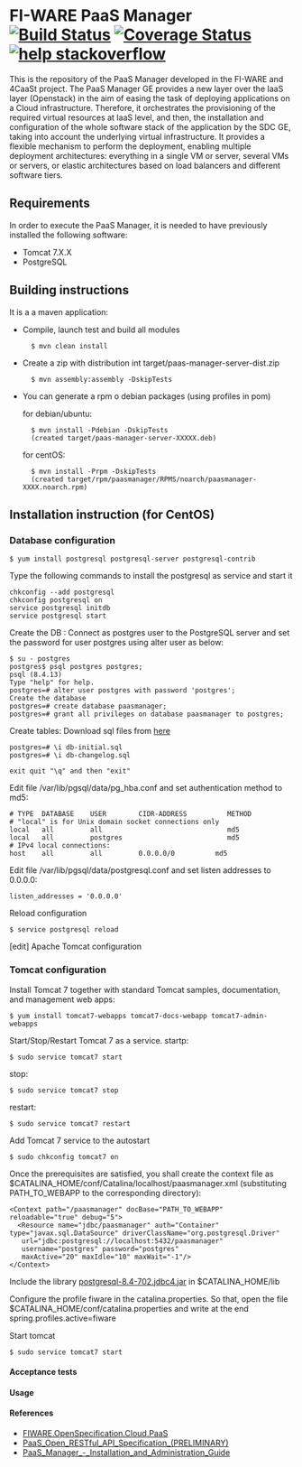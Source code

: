 # FI-WARE PaaS Manager [![Build Status](https://travis-ci.org/telefonicaid/fiware-paas.svg)](https://travis-ci.org/telefonicaid/fiware-paas) [![Coverage Status](https://coveralls.io/repos/jesuspg/fiware-paas/badge.png)](https://coveralls.io/r/jesuspg/fiware-paas) [![help stackoverflow](http://b.repl.ca/v1/help-stackoverflow-orange.png)](http://www.stackoverflow.com)


This is the repository of the PaaS Manager developed in the FI-WARE and 4CaaSt project. The PaaS Manager GE provides a
new layer over the IaaS layer (Openstack) in the aim of easing the task of deploying applications on a Cloud infrastructure.
Therefore, it orchestrates the provisioning of the required virtual resources at IaaS level, and then, the installation and configuration
of the whole software stack of the application by the SDC GE, taking into account the underlying virtual infrastructure.
It provides a flexible mechanism to perform the deployment, enabling multiple deployment architectures:
everything in a single VM or server, several VMs or servers, or elastic architectures based on load balancers and different software tiers.



## Requirements
In order to execute the PaaS Manager, it is needed to have previously installed the following software:
- Tomcat 7.X.X
- PostgreSQL

## Building instructions
It is a a maven application:

- Compile, launch test and build all modules

        $ mvn clean install
- Create a zip with distribution int target/paas-manager-server-dist.zip

        $ mvn assembly:assembly -DskipTests

- You can generate a rpm o debian packages (using profiles in pom)

    for debian/ubuntu:

        $ mvn install -Pdebian -DskipTests
        (created target/paas-manager-server-XXXXX.deb)

    for centOS:

        $ mvn install -Prpm -DskipTests
        (created target/rpm/paasmanager/RPMS/noarch/paasmanager-XXXX.noarch.rpm)


## Installation instruction (for CentOS)
### Database configuration

    $ yum install postgresql postgresql-server postgresql-contrib


Type the following commands to install the postgresql as service and start it

    chkconfig --add postgresql
    chkconfig postgresql on
    service postgresql initdb
    service postgresql start

Create the DB :
Connect as postgres user to the PostgreSQL server and set the password for user postgres using alter user as below:

    $ su - postgres
    postgres$ psql postgres postgres;
    psql (8.4.13)
    Type "help" for help.
    postgres=# alter user postgres with password 'postgres';
    Create the database
    postgres=# create database paasmanager;
    postgres=# grant all privileges on database paasmanager to postgres;

Create tables:
Download sql files from [here](/migrations/src/main/resources)

    postgres=# \i db-initial.sql
    postgres=# \i db-changelog.sql

    exit quit "\q" and then "exit"

Edit file /var/lib/pgsql/data/pg_hba.conf and set authentication method to md5:

    # TYPE  DATABASE    USER        CIDR-ADDRESS          METHOD
    # "local" is for Unix domain socket connections only
    local   all         all                               md5
    local   all         postgres                          md5
    # IPv4 local connections:
    host    all         all         0.0.0.0/0          md5
Edit file /var/lib/pgsql/data/postgresql.conf and set listen addresses to 0.0.0.0:

    listen_addresses = '0.0.0.0'
Reload configuration

    $ service postgresql reload

[edit] Apache Tomcat configuration
### Tomcat configuration
Install Tomcat 7 together with standard Tomcat samples, documentation, and management web apps:

    $ yum install tomcat7-webapps tomcat7-docs-webapp tomcat7-admin-webapps
Start/Stop/Restart Tomcat 7 as a service. startp:

    $ sudo service tomcat7 start
stop:

    $ sudo service tomcat7 stop
restart:

    $ sudo service tomcat7 restart
Add Tomcat 7 service to the autostart

    $ sudo chkconfig tomcat7 on


Once the prerequisites are satisfied, you shall create the context file as $CATALINA_HOME/conf/Catalina/localhost/paasmanager.xml (substituting PATH_TO_WEBAPP to the corresponding directory):

    <Context path="/paasmanager" docBase="PATH_TO_WEBAPP" reloadable="true" debug="5">
      <Resource name="jdbc/paasmanager" auth="Container" type="javax.sql.DataSource" driverClassName="org.postgresql.Driver"
       url="jdbc:postgresql://localhost:5432/paasmanager"
       username="postgres" password="postgres"
       maxActive="20" maxIdle="10" maxWait="-1"/>
    </Context>


Include the library [postgresql-8.4-702.jdbc4.jar](http://130.206.80.169/nexus/content/repositories/public/postgresql/postgresql/8.4-702.jdbc4/) in $CATALINA_HOME/lib

Configure the profile fiware in the catalina.properties. So that, open the file $CATALINA_HOME/conf/catalina.properties and write at the end
 spring.profiles.active=fiware

Start tomcat

    $ sudo service tomcat7 start

#### Acceptance tests

#### Usage

#### References
* [FIWARE.OpenSpecification.Cloud.PaaS](http://forge.fi-ware.org/plugins/mediawiki/wiki/fiware/index.php/FIWARE.OpenSpecification.Cloud.PaaS)
* [PaaS_Open_RESTful_API_Specification_(PRELIMINARY)](http://forge.fi-ware.org/plugins/mediawiki/wiki/fiware/index.php/PaaS_Open_RESTful_API_Specification_(PRELIMINARY))
* [PaaS_Manager_-_Installation_and_Administration_Guide](http://forge.fi-ware.org/plugins/mediawiki/wiki/fiware/index.php/PaaS_Manager_-_Installation_and_Administration_Guide)
